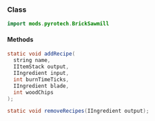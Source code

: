 
### Class

```java
import mods.pyrotech.BrickSawmill
```

#### Methods

```java
static void addRecipe(
  string name, 
  IItemStack output, 
  IIngredient input, 
  int burnTimeTicks, 
  IIngredient blade, 
  int woodChips
);
```


```java
static void removeRecipes(IIngredient output);
```

